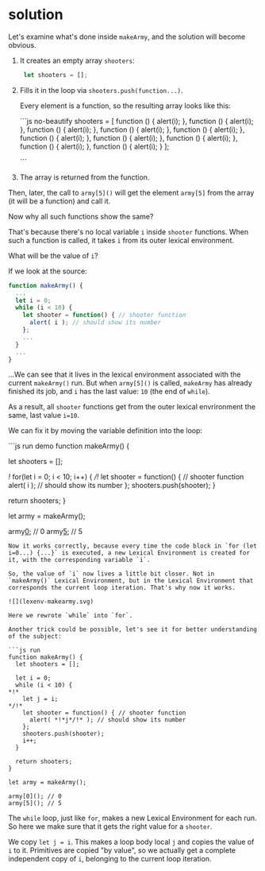 # solution

Let's examine what's done inside `makeArmy`, and the solution will become obvious.

1. It creates an empty array `shooters`:

   ```javascript
    let shooters = [];
   ```

2. Fills it in the loop via `shooters.push(function...)`.

   Every element is a function, so the resulting array looks like this:

   \`\`\`js no-beautify shooters = \[ function \(\) { alert\(i\); }, function \(\) { alert\(i\); }, function \(\) { alert\(i\); }, function \(\) { alert\(i\); }, function \(\) { alert\(i\); }, function \(\) { alert\(i\); }, function \(\) { alert\(i\); }, function \(\) { alert\(i\); }, function \(\) { alert\(i\); }, function \(\) { alert\(i\); } \];

   \`\`\`

3. The array is returned from the function.

Then, later, the call to `army[5]()` will get the element `army[5]` from the array \(it will be a function\) and call it.

Now why all such functions show the same?

That's because there's no local variable `i` inside `shooter` functions. When such a function is called, it takes `i` from its outer lexical environment.

What will be the value of `i`?

If we look at the source:

```javascript
function makeArmy() {
  ...
  let i = 0;
  while (i < 10) {
    let shooter = function() { // shooter function
      alert( i ); // should show its number
    };
    ...
  }
  ...
}
```

...We can see that it lives in the lexical environment associated with the current `makeArmy()` run. But when `army[5]()` is called, `makeArmy` has already finished its job, and `i` has the last value: `10` \(the end of `while`\).

As a result, all `shooter` functions get from the outer lexical envrironment the same, last value `i=10`.

We can fix it by moving the variable definition into the loop:

\`\`\`js run demo function makeArmy\(\) {

let shooters = \[\];

_!_ for\(let i = 0; i &lt; 10; i++\) { _/!_ let shooter = function\(\) { // shooter function alert\( i \); // should show its number }; shooters.push\(shooter\); }

return shooters; }

let army = makeArmy\(\);

army[0](solution.md); // 0 army[5](solution.md); // 5

```text
Now it works correctly, because every time the code block in `for (let i=0...) {...}` is executed, a new Lexical Environment is created for it, with the corresponding variable `i`.

So, the value of `i` now lives a little bit closer. Not in `makeArmy()` Lexical Environment, but in the Lexical Environment that corresponds the current loop iteration. That's why now it works.

![](lexenv-makearmy.svg)

Here we rewrote `while` into `for`.

Another trick could be possible, let's see it for better understanding of the subject:

```js run
function makeArmy() {
  let shooters = [];

  let i = 0;
  while (i < 10) {
*!*
    let j = i;
*/!*
    let shooter = function() { // shooter function
      alert( *!*j*/!* ); // should show its number
    };
    shooters.push(shooter);
    i++;
  }

  return shooters;
}

let army = makeArmy();

army[0](); // 0
army[5](); // 5
```

The `while` loop, just like `for`, makes a new Lexical Environment for each run. So here we make sure that it gets the right value for a `shooter`.

We copy `let j = i`. This makes a loop body local `j` and copies the value of `i` to it. Primitives are copied "by value", so we actually get a complete independent copy of `i`, belonging to the current loop iteration.

